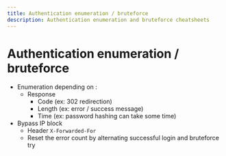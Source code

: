 ```yaml
---
title: Authentication enumeration / bruteforce
description: Authentication enumeration and bruteforce cheatsheets
---
```


# Authentication enumeration / bruteforce 

- Enumeration depending on :
    - Response
        - Code (ex: 302 redirection)
        - Length (ex: error / success message)
        - Time (ex: password hashing can take some time)
- Bypass IP block
    - Header `X-Forwarded-For`
    - Reset the error count by alternating successful login and bruteforce try

